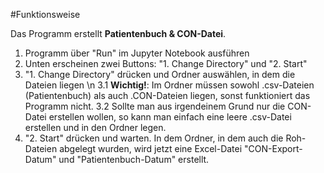#Funktionsweise

Das Programm erstellt **Patientenbuch & CON-Datei**. 
1. Programm über "Run" im Jupyter Notebook ausführen
2. Unten erscheinen zwei Buttons: "1. Change Directory" und "2. Start"
3. "1. Change Directory" drücken und Ordner auswählen, in dem die Dateien liegen
  \n 3.1 **Wichtig!**: Im Ordner müssen sowohl .csv-Dateien (Patientenbuch) als auch .CON-Dateien liegen, sonst funktioniert das Programm nicht.
  3.2 Sollte man aus irgendeinem Grund nur die CON-Datei erstellen wollen, so kann man einfach eine leere .csv-Datei erstellen und in den Ordner legen.
4. "2. Start" drücken und warten. In dem Ordner, in dem auch die Roh-Dateien abgelegt wurden, wird jetzt eine Excel-Datei "CON-Export-Datum" und "Patientenbuch-Datum" erstellt.

